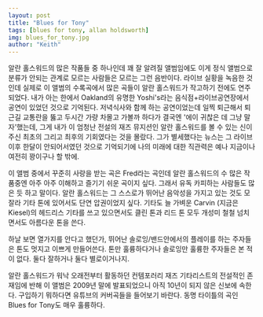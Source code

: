 ```yaml
---
layout: post
title: "Blues for Tony"
tags: [blues for tony, allan holdsworth]
img: blues_for_tony.jpg
author: "Keith"
---
```


알란 홀스워드의 많은 작품들 중 하나인데 꽤 잘 알려질 앨범임에도 이게 정식 앨범으로 분류가 안되는 관계로 모르는 사람들은 모르는 그런 음반이다. 라이브 실황을 녹음한 것인데 실제로 이 앨범의 수록곡에서 많은 곡들이 알란 홀스워드가 작고하기 전에도 연주되었다. 내가 아는 한에서 Oakland의 유명한 Yoshi's라는 음식점+라이브공연장에서 공연이 있었던 것으로 기억된다. 저녁식사와 함께 하는 공연이었는데 일찍 퇴근해서 퇴근길 교통란을 뚫고 두시간 가량 차몰고 가볼까 하다가 결국엔 '에이 귀찮은 데 그냥 말자'했는데, 그게 내가 이 엄청난 전설의 재즈 뮤지션인 알란 홀스워드를 볼 수 있는 신이 주신 최초의 그리고 최후의 기회였다는 것을 몰랐다. 그가 별세했다는 뉴스는 그 라이브 이후 한달이 안되어서였던 것으로 기억되기에 나의 미래에 대한 직관력은 예나 지금이나 여전히 꽝이구나 할 밖에.

이 앨범 중에서 꾸준히 사랑을 받는 곡은 Fred라는 곡인데 알란 홀스워드의 수 많은 작품중엔 아주 아주 이해하고 즐기기 쉬운 곡이지 싶다. 그래서 유독 카피하는 사람들도 많은 듯 하고 말이다. 알란 홀스워드는 그 스스로가 뛰어난 음악성을 가지고 있는 것도 모잘라 기타 톤에 있어서도 단연 압권이었지 싶다. 기타도 늘 가벼운 Carvin (지금은 Kiesel)의 헤드리스 기타를 쓰고 있으면서도 클린 톤과 리드 톤 모두 개성미 철철 넘치면서도 아름다운 톤을 쓴다.

하날 보면 열가지를 안다고 했던가, 뛰어난 솔로잉/밴드안에서의 플레이를 하는 주자들은 톤도 멋지고 이쁘게 만들어쓴다. 톤만 훌륭하다거나 솔로잉만 훌륭한 주자들은 본 적이 없다. 둘다 잘하거나 둘다 별로이거나지. 

알란 홀스워드가 워낙 오래전부터 활동하던 컨템포러리 재즈 기타리스트의 전설적인 존재임에 반해 이 앨범은 2009년 말에 발표되었으니 아직 10년이 되지 않은 신보에 속한다. 구입하기 뭐하다면 유튜브의 커버곡들을 들어보기 바란다. 동명 타이틀의 곡인 Blues for Tony도 매우 훌륭하다. 